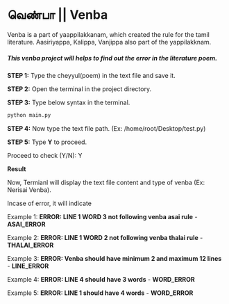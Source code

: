 # வெண்பா || Venba

Venba is a part of yaappilakkanam, which created the rule for the tamil literature. Aasiriyappa, Kalippa, Vanjippa also part of the yappilakknam.  

##### This venba project will helps to find out the error in the literature poem.

**STEP 1:** Type the cheyyul(poem) in the text file and save it.  

**STEP 2:** Open the terminal in the project directory.

**STEP 3:** Type below syntax in the terminal.  

```python
python main.py
```
**STEP 4:** Now type the text file path. (Ex: /home/root/Desktop/test.py)  

**STEP 5:** Type **Y** to proceed.  

Proceed to check (Y/N): Y

**Result**

Now, Termianl will display the text file content and type of venba (Ex: Nerisai Venba).

Incase of error, it will indicate  

Example 1: **ERROR: LINE 1 WORD 3 not following venba asai rule**  - **ASAI_ERROR**

Example 2: **ERROR: LINE 1 WORD 2 not following venba thalai rule** - **THALAI_ERROR**  

Example 3: **ERROR: Venba should have minimum 2 and maximum 12 lines** - **LINE_ERROR**  

Example 4: **ERROR: LINE 4 should have 3 words** - **WORD_ERROR**  

Example 5: **ERROR: LINE 1 should have 4 words** - **WORD_ERROR**
